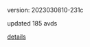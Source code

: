 version: 2023030810-231c

updated 185 avds

[details](https://github.com/0x74f917491bfa7ebfa379/ali_avd_db/blob/master/change_log/2023/03/08/10/231c.txt)